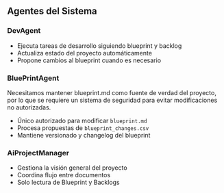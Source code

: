 ## Agentes del Sistema

### DevAgent
- Ejecuta tareas de desarrollo siguiendo blueprint y backlog
- Actualiza estado del proyecto automáticamente
- Propone cambios al blueprint cuando es necesario

### BluePrintAgent
Necesitamos mantener blueprint.md como fuente de verdad del proyecto, por lo que se requiere un sistema de seguridad para evitar modificaciones no autorizadas.
- Único autorizado para modificar `blueprint.md`
- Procesa propuestas de `blueprint_changes.csv`
- Mantiene versionado y changelog del blueprint

### AiProjectManager
- Gestiona la visión general del proyecto
- Coordina flujo entre documentos
- Solo lectura de Blueprint y Backlogs